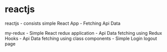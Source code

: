 # reactjs
reactjs - consists simple React App 
        - Fetching Api Data
        
my-redux - Simple React redux application
         - Api Data fetching using Redux Hooks
         - Api Data fetching using class components
         - Simple Login logout page
